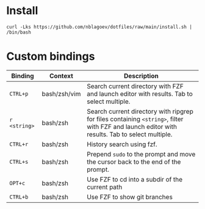 # Install
```
curl -Lks https://github.com/nblagoev/dotfiles/raw/main/install.sh | /bin/bash
```
# Custom bindings

| Binding        | Context      | Description                                                                                                                                    |
| -------------- | ------------ | ---------------------------------------------------------------------------------------------------------------------------------------------- |
| `CTRL+p`       | bash/zsh/vim | Search current directory with FZF and launch editor with results. Tab to select multiple.                                                      |
| `r <string>`   | bash/zsh     | Search current directory with ripgrep for files containing `<string>`, filter with FZF and launch editor with results. Tab to select multiple. |
| `CTRL+r`       | bash/zsh     | History search using fzf.                                                                                                                      |
| `CTRL+s`       | bash/zsh     | Prepend `sudo` to the prompt and move the cursor back to the end of the prompt.                                                                |
| `OPT+c`        | bash/zsh     | Use FZF to cd into a subdir of the current path                                                                                                |
| `CTRL+b`       | bash/zsh     | Use FZF to show git branches                                                                                                                   |



